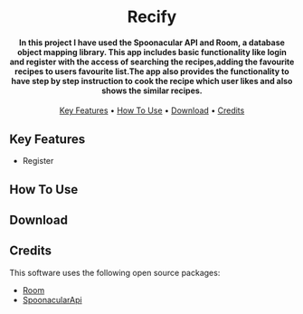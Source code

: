 <h1 align="center">
  <br>
  Recify
  <br>
</h1>

<h4 align="center">In this project I have used the Spoonacular API and Room, a database object mapping library. This app includes basic functionality like login and register with the access of searching the recipes,adding the favourite recipes to users favourite list.The app also provides the functionality to have step by step instruction to cook the recipe which user likes and also shows the similar recipes.</h4>

<p align="center">
  <a href="#key-features">Key Features</a> •
  <a href="#how-to-use">How To Use</a> •
  <a href="#download">Download</a> •
  <a href="#credits">Credits</a>
</p>

## Key Features

* Register
  


## How To Use


## Download


## Credits

This software uses the following open source packages:

- [Room](https://developer.android.com/jetpack/androidx/releases/room)
- [SpoonacularApi](https://spoonacular.com/)



